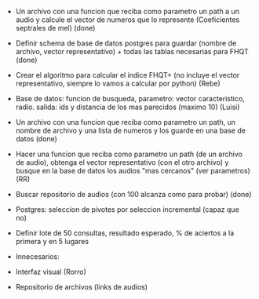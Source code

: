 - Un archivo con una funcion que reciba como parametro un path a un audio y calcule el vector de numeros que lo represente (Coeficientes septrales de mel) (done)
- Definir schema de base de datos postgres para guardar (nombre de archivo, vector representativo) + todas las tablas necesarias para FHQT (done)
- Crear el algoritmo para calcular el indice FHQT+ (no incluye el vector representativo, siempre lo vamos a calcular por python) (Rebe)
- Base de datos: funcion de busqueda, parametro: vector caracteristico, radio. salida: ids y distancia de los mas parecidos (maximo 10) (Luisi)
- Un archivo con una funcion que reciba como parametro un path, un nombre de archivo y una lista de numeros y los guarde en una base de datos (done)
- Hacer una funcion que reciba como parametro un path (de un archivo de audio), obtenga el vector representativo (con el otro archivo) y busque en la base de datos los audios "mas cercanos" (ver parametros) (RR)
- Buscar repositorio de audios (con 100 alcanza como para probar) (done)
- Postgres: seleccion de pivotes por seleccion incremental (capaz que no)
- Definir lote de 50 consultas, resultado esperado, % de aciertos a la primera y en 5 lugares

- Innecesarios:
- Interfaz visual (Rorro)
- Repositorio de archivos (links de audios)